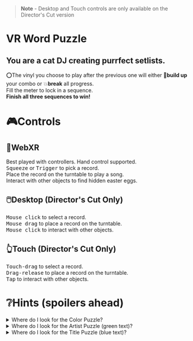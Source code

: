 > **Note** - Desktop and Touch controls are only available on the Director's Cut version

# VR Word Puzzle
## You are a cat DJ creating purrfect setlists.

⭕The vinyl you choose to play after the previous one
will either 🎉**build up** your combo or 💥**break** all progress.  
Fill the meter to lock in a sequence.  
**Finish all three sequences to win!**
  
# 🎮Controls
## 🥽WebXR
Best played with controllers.  Hand control supported.  
<kbd>Squeeze</kbd> or <kbd>Trigger</kbd> to pick a record.  
Place the record on the turntable to play a song.  
Interact with other objects to find hidden easter eggs.

## 🖱️Desktop (**Director's Cut Only**)
<kbd>Mouse click</kbd> to select a record.  
<kbd>Mouse drag</kbd> to place a record on the turntable.  
<kbd>Mouse click</kbd> to interact with other objects.  


## 👆Touch (**Director's Cut Only**)
<kbd>Touch-drag</kbd> to select a record.  
<kbd>Drag-release</kbd> to place a record on the turntable.  
<kbd>Tap</kbd> to interact with other objects.  

# ❔Hints (spoilers ahead)

<details>
    <summary>Where do I look for the Color Puzzle?</summary>
    🤔The dance floor is playing a repeating sequence.
    <details>
        <summary>Ok, how do I know where to start?</summary>
            <block>💡The progress console only starts this sequence when Red is played.</block>
        <details>
            <summary>I'm still lost. What do I do?</summary>
            ✅Select the record that matches each color and place it on the turntable in the middle of the table. This will fill the first progress bar on the progress console.
            <details>
                <summary>What's the solution?</summary>
                Red ➡️ Orange ➡️ Yellow ➡️ Green ➡️ Blue ➡️ Purple
            </details>
        </details>
    </details>
</details>

<details>
    <summary>Where do I look for the Artist Puzzle (green text)?</summary>
    🤔Notice that each artist has is at least two words long. What might be the way to connect one artist to the next?
    <details>
        <summary>I'm still not sure, what is an example?</summary>
            💡If Jack White is on the turntable, the most fitting next artist would be Black Sabbath. (Colors)
        <details>
            <summary>I'm still lost. What do I do?</summary>
            ✅The last word of each artist should connect to the first word of the next artist.
            <details>
                <summary>What's the solution?</summary>
                Shiny Toy Guns ➡️ B.B. King ➡️ Jack White ➡️ Black Sabbath ➡️ Faith Hill ➡️ Cliff Sheen'
            </details>
        </details>
    </details>
</details>

<details>
    <summary>Where do I look for the Title Puzzle (blue text)?</summary>
    🤔Notice that the song title is a compound word. How could this be related to the next title?
    <details>
        <summary>I'm still not sure, what is an example?</summary>
            💡If LOADOUT is playing, BACKHAND is a good next album. (OUTBACK)
        <details>
            <summary>I'm still lost. What do I do?</summary>
            ✅The end of each title and the beginning of the next title should create another English compound word.
            <details>
                <summary>What's the solution?</summary>
                OFFSIDE ➡️ SHOWCASE ➡️ LOADOUT ➡️ BACKHAND ➡️ BOOKMARKS ➡️ MANPOWER
            </details>
        </details>
    </details>
</details>
